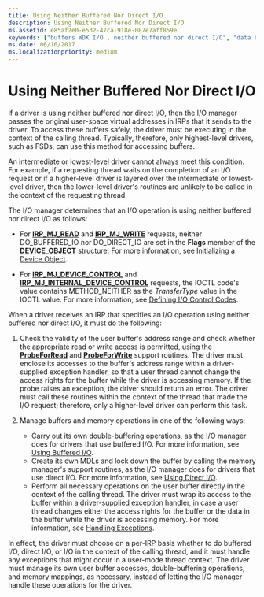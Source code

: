 ```yaml
---
title: Using Neither Buffered Nor Direct I/O
description: Using Neither Buffered Nor Direct I/O
ms.assetid: e85af2e0-e532-47ca-918e-087e7aff859e
keywords: ["buffers WDK I/O , neither buffered nor direct I/O", "data buffers WDK I/O , neither buffered nor direct I/O", "neither buffered nor direct I/O WDK kernel"]
ms.date: 06/16/2017
ms.localizationpriority: medium
---
```


# Using Neither Buffered Nor Direct I/O





If a driver is using neither buffered nor direct I/O, then the I/O manager passes the original user-space virtual addresses in IRPs that it sends to the driver. To access these buffers safely, the driver must be executing in the context of the calling thread. Typically, therefore, only highest-level drivers, such as FSDs, can use this method for accessing buffers.

An intermediate or lowest-level driver cannot always meet this condition. For example, if a requesting thread waits on the completion of an I/O request or if a higher-level driver is layered over the intermediate or lowest-level driver, then the lower-level driver's routines are unlikely to be called in the context of the requesting thread.

The I/O manager determines that an I/O operation is using neither buffered nor direct I/O as follows:

-   For [**IRP\_MJ\_READ**](https://docs.microsoft.com/windows-hardware/drivers/kernel/irp-mj-read) and [**IRP\_MJ\_WRITE**](https://docs.microsoft.com/windows-hardware/drivers/kernel/irp-mj-write) requests, neither DO\_BUFFERED\_IO nor DO\_DIRECT\_IO are set in the **Flags** member of the [**DEVICE\_OBJECT**](https://docs.microsoft.com/windows-hardware/drivers/ddi/wdm/ns-wdm-_device_object) structure. For more information, see [Initializing a Device Object](initializing-a-device-object.md).

-   For [**IRP\_MJ\_DEVICE\_CONTROL**](https://docs.microsoft.com/windows-hardware/drivers/kernel/irp-mj-device-control) and [**IRP\_MJ\_INTERNAL\_DEVICE\_CONTROL**](https://docs.microsoft.com/windows-hardware/drivers/kernel/irp-mj-internal-device-control) requests, the IOCTL code's value contains METHOD\_NEITHER as the *TransferType* value in the IOCTL value. For more information, see [Defining I/O Control Codes](defining-i-o-control-codes.md).

When a driver receives an IRP that specifies an I/O operation using neither buffered nor direct I/O, it must do the following:

1.  Check the validity of the user buffer's address range and check whether the appropriate read or write access is permitted, using the [**ProbeForRead**](https://docs.microsoft.com/windows-hardware/drivers/ddi/wdm/nf-wdm-probeforread) and [**ProbeForWrite**](https://docs.microsoft.com/windows-hardware/drivers/ddi/wdm/nf-wdm-probeforwrite) support routines. The driver must enclose its accesses to the buffer's address range within a driver-supplied exception handler, so that a user thread cannot change the access rights for the buffer while the driver is accessing memory. If the probe raises an exception, the driver should return an error. The driver must call these routines within the context of the thread that made the I/O request; therefore, only a higher-level driver can perform this task.

2.  Manage buffers and memory operations in one of the following ways:
    -   Carry out its own double-buffering operations, as the I/O manager does for drivers that use buffered I/O. For more information, see [Using Buffered I/O](using-buffered-i-o.md).
    -   Create its own MDLs and lock down the buffer by calling the memory manager's support routines, as the I/O manager does for drivers that use direct I/O. For more information, see [Using Direct I/O](using-direct-i-o.md).
    -   Perform all necessary operations on the user buffer directly in the context of the calling thread. The driver must wrap its access to the buffer within a driver-supplied exception handler, in case a user thread changes either the access rights for the buffer or the data in the buffer while the driver is accessing memory. For more information, see [Handling Exceptions](handling-exceptions.md).

In effect, the driver must choose on a per-IRP basis whether to do buffered I/O, direct I/O, or I/O in the context of the calling thread, and it must handle any exceptions that might occur in a user-mode thread context. The driver must manage its own user buffer accesses, double-buffering operations, and memory mappings, as necessary, instead of letting the I/O manager handle these operations for the driver.

 

 




